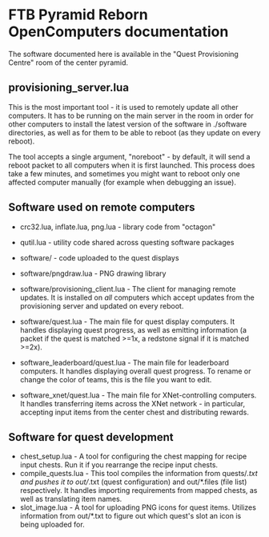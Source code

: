 # FTB Pyramid Reborn OpenComputers documentation

The software documented here is available in the "Quest Provisioning Centre" room of the center pyramid.

## provisioning_server.lua

This is the most important tool - it is used to remotely update all other computers. It has to be running on the main server in the room in order for other computers 
to install the latest version of the software in ./software directories, as well as for them to be able to reboot (as they update on every reboot).

The tool accepts a single argument, "noreboot" - by default, it will send a reboot packet to all computers when it is first launched. This process does take a few 
minutes, and sometimes you might want to reboot only one affected computer manually (for example when debugging an issue).

## Software used on remote computers

* crc32.lua, inflate.lua, png.lua - library code from "octagon"
* qutil.lua - utility code shared across questing software packages

* software/ - code uploaded to the quest displays
* software/pngdraw.lua - PNG drawing library
* software/provisioning_client.lua - The client for managing remote updates. It is installed on *all* computers which accept updates from the provisioning server and 
updated on every reboot.
* software/quest.lua - The main file for quest display computers. It handles displaying quest progress, as well as emitting information (a packet if the quest is 
matched >=1x, a redstone signal if it is matched >=2x).

* software_leaderboard/quest.lua - The main file for leaderboard computers. It handles displaying overall quest progress. To rename or change the color of teams, this 
is the file you want to edit.

* software_xnet/quest.lua - The main file for XNet-controlling computers. It handles transferring items across the XNet network - in particular, accepting input items 
from the center chest and distributing rewards.

## Software for quest development

* chest_setup.lua - A tool for configuring the chest mapping for recipe input chests. Run it if you rearrange the recipe input chests.
* compile_quests.lua - This tool compiles the information from quests/*.txt and pushes it to out/*.txt (quest configuration) and out/*.files (file list) respectively. 
It handles importing requirements from mapped chests, as well as translating item names.
* slot_image.lua - A tool for uploading PNG icons for quest items. Utilizes information from out/*.txt to figure out which quest's slot an icon is being uploaded for.
